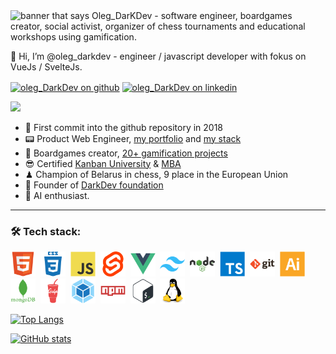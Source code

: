 
<img src="https://raw.githubusercontent.com/oleg-darkdev/oleg-darkdev/refs/heads/main/darkdev_promo_banner_crop.gif" alt="banner that says Oleg_DarKDev - software engineer, boardgames creator, social activist, organizer of chess tournaments and educational workshops using gamification.">


👋 Hi, I’m @oleg_darkdev - engineer / javascript developer with fokus on VueJs / SvelteJs. 

<p align="start">
 <a href="https://github.com/oleg-darkdev" target="blank"><img align="center" src="https://cdn.simpleicons.org/github/black/white" alt="oleg_DarkDev on github" height="30" width="40" /></a>
 <a href="https://www.linkedin.com/in/oleg-darkdev" target="blank"><img align="center" src="https://cdn.simpleicons.org/linkedin/black/white" alt="oleg_DarkDev on linkedin" height="30" width="40" /></a>
</p>

[![](https://visitcount.itsvg.in/api?id=oleg-darkdev&label=Profile%20Views&color=11&icon=6&pretty=false)](https://www.linkedin.com/in/oleg-darkdev)
 - 🏁 First commit into the github repository in 2018
 - 📟 Product Web Engineer, [my portfolio](https://oleg-darkdev.vercel.app/) and [my stack](#stack) 
 - 🎲 Boardgames creator, [20+ gamification projects](#boardgames)
 - 😎 Certified [Kanban University](https://kanban.university/) & [MBA](https://www.mba.uni.lodz.pl/)
 - ♟ Сhampion of Belarus in chess, 9 place in the European Union 
 - 🤖 Founder of [DarkDev foundation](https://darkdev-foundation.vercel.app/)
 - 👀 AI enthusiast.



---

### :hammer_and_wrench: Tech stack:

<a name="stack"></a>

<div>  
  <img src="https://github.com/devicons/devicon/blob/master/icons/html5/html5-original.svg"  title="HTML5" alt="HTML5" width="40" height="40"/>&nbsp;
  <img src="https://github.com/devicons/devicon/blob/master/icons/css3/css3-plain-wordmark.svg"  title="CSS3" alt="CSS" width="40" height="40"/>&nbsp;
  <img src="https://github.com/devicons/devicon/blob/master/icons/javascript/javascript-original.svg" title="JavaScript" alt="JavaScript" width="40" height="40"/>&nbsp;
  <img src="https://github.com/devicons/devicon/blob/master/icons/svelte/svelte-original.svg" title="SvelteJS" alt="SvelteJS" width="40" height="40"/>&nbsp;
  <img src="https://github.com/devicons/devicon/blob/master/icons/vuejs/vuejs-original.svg" title="VueJS" alt="VueJS" width="40" height="40"/>&nbsp;
  <img src="https://github.com/devicons/devicon/blob/master/icons/tailwindcss/tailwindcss-original.svg" title="TailwindCSS" alt="TailwindCSS" width="40" height="40"/>&nbsp;
  <img src="https://github.com/devicons/devicon/blob/master/icons/nodejs/nodejs-original-wordmark.svg" title="NodeJS" alt="NodeJS" width="40" height="40"/>&nbsp;
  <img src="https://github.com/devicons/devicon/blob/master/icons/typescript/typescript-plain.svg" title="Typescript" alt="Typescript" width="40" height="40"/>&nbsp;
  <img src="https://github.com/devicons/devicon/blob/master/icons/git/git-original-wordmark.svg" title="Git" alt="Git" width="40" height="40"/>&nbsp;
  <img src="https://github.com/devicons/devicon/blob/master/icons/illustrator/illustrator-plain.svg"  title="ADOBE Illustrator" alt="ADOBE Illustrator" width="40" height="40"/>&nbsp;
  <img src="https://github.com/devicons/devicon/blob/master/icons/mongodb/mongodb-plain-wordmark.svg" title="Mongo DB" alt="Mongo DB" width="40" height="40"/>&nbsp;
  <img src="https://github.com/devicons/devicon/blob/master/icons/gulp/gulp-plain.svg" title="GulpJS" alt="GulpJS" width="40" height="40"/>&nbsp;
  <img src="https://github.com/devicons/devicon/blob/master/icons/webpack/webpack-original.svg" title="Webpack" alt="Webpack" width="40" height="40"/>&nbsp;
  <img src="https://github.com/devicons/devicon/blob/master/icons/npm/npm-original-wordmark.svg" title="NPM" alt="NPM" width="40" height="40"/>&nbsp;
  <img src="https://github.com/devicons/devicon/blob/master/icons/bash/bash-original.svg" title="Bash script" alt="Bash script" width="40" height="40"/>&nbsp;
  <img src="https://github.com/devicons/devicon/blob/master/icons/linux/linux-original.svg"  title="Linux OS" alt="Linux OS" width="40" height="40"/>&nbsp;
</div>


<a name="boardgames"></a>


[![Top Langs](https://github-readme-stats.vercel.app/api/top-langs/?username=oleg-darkdev&show_icons=true&theme=neon&layout=compact)](https://oleg-darkdev.vercel.app/)


[![GitHub stats](https://github-readme-stats.vercel.app/api?username=oleg-darkdev&hide=contribs,prs&show_icons=true&theme=neon&include_all_commits=true&rank_icon=github)](https://oleg-darkdev.vercel.app/)

